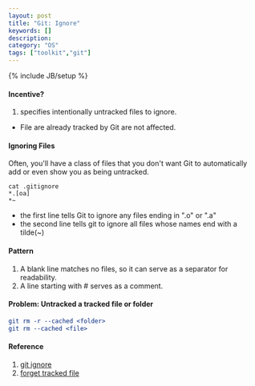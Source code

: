 ```yaml
---
layout: post
title: "Git: Ignore"
keywords: []
description: 
category: "OS"
tags: ["toolkit","git"]
---
```

{% include JB/setup %}

#### Incentive?
1. specifies intentionally untracked files to ignore.
- File are already tracked by Git are not affected.


#### Ignoring Files
Often, you'll have a class of files that you don't want Git to automatically add
or even show you as being untracked.

```shell
cat .gitignore
*.[oa]
*~
```
- the first line tells Git to ignore any files ending in ".o" or ".a"
- the second line tells git to ignore all files whose names end with a tilde(~)

#### Pattern
1. A blank line matches no files, so it can serve as a separator for readability.
2. A line starting with # serves as a comment.


#### Problem: Untracked a tracked file or folder

```cmake
git rm -r --cached <folder>
git rm --cached <file>
```



#### Reference
1. [git ignore](https://git-scm.com/docs/gitignore)
2. [forget tracked
   file](https://stackoverflow.com/questions/1274057/how-can-i-make-git-forget-about-a-file-that-was-tracked-but-is-now-in-gitign)


